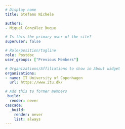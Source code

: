 ```yaml
---
# Display name
title: Stefano Nichele

authors:
- Miguel González Duque

# Is this the primary user of the site?
superuser: false

# Role/position/tagline
role: Postdoc
user_groups: ["Previous Members"]

# Organizations/Affiliations to show in About widget
organizations:
- name: IT University of Copenhagen
  url: https://www.itu.dk/

# Add this to former members
_build:
  render: never
cascade:
  _build:
    render: never
    list: always
---
```

